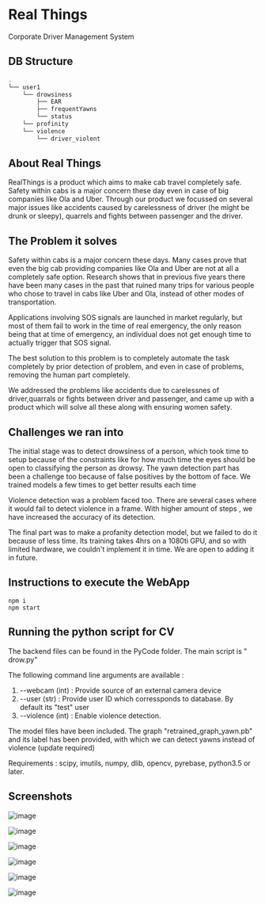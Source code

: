 # Real Things

Corporate Driver Management System

## DB Structure

```sh
.
└── user1
    └── drowsiness
        ├── EAR
        ├── frequentYawns
        └── status
    └── profinity
    └── violence
        └── driver_violent
```

## About Real Things

RealThings is a product which aims to make cab travel completely safe. Safety within cabs is a major concern these day even in case of big companies like Ola and Uber.
Through our product we focussed on several major issues like accidents caused by carelessness of driver (he might be drunk or sleepy), quarrels and fights between passenger and the driver. 

## The Problem it solves

Safety within cabs is a major concern these days. Many cases prove that even the big cab providing companies like Ola and Uber are not at all a completely safe option. Research shows that in previous five years there have been many cases in the past that ruined many trips for various people who chose to travel in cabs like Uber and Ola, instead of other modes of transportation.

Applications involving SOS signals are launched in market regularly, but most of them fail to work in the time of real emergency, the only reason being that at time of emergency, an individual does not get enough time to actually trigger that SOS signal. 

The best solution to this problem is to completely automate the task completely by prior detection of problem, and even in case of problems, removing the human part completely. 

We addressed the problems like accidents due to carelessnes of driver,quarrals or fights between driver and passenger, and came up with a product which will solve all these along with ensuring women safety.

## Challenges we ran into

The initial stage was to detect drowsiness of a person, which took time to setup because of the constraints like for how much time the eyes should be open to classifying the person as drowsy. The yawn detection part has been a challenge too because of false positives by the bottom of face. We trained models a few times to get better results each time

Violence detection was a problem faced too. There are several cases where it would fail to detect violence in a frame. With  higher amount of steps , we have increased the accuracy of its detection.

The final part was to make a profanity detection model, but we failed to do it because of less time. Its training takes 4hrs on a 1080ti GPU, and so with limited hardware, we couldn't implement it in time. We are open to adding it in future.

## Instructions to execute the WebApp

```
npm i
npm start
```
## Running the python script for CV

The backend files can be found in the PyCode folder. The main script is "
drow.py"

The following command line arguments are available :
1. --webcam (int) : Provide source of an external camera device
2. --user (str) : Provide user ID which corressponds to database. By default its "test" user
3. --violence (int) : Enable violence detection. 

The model files have been included. The graph "retrained_graph_yawn.pb" and its label has been provided, with which we can detect yawns instead of violence (update required)

Requirements : scipy, imutils, numpy, dlib, opencv, pyrebase, python3.5 or later.

## Screenshots

![image](https://user-images.githubusercontent.com/26179770/47061422-053be380-d1ef-11e8-892c-bf3760fc5f0e.png)

![image](https://user-images.githubusercontent.com/26179770/47061599-ca867b00-d1ef-11e8-81d3-2537dc7c5d69.png)

![image](https://user-images.githubusercontent.com/26179770/47061620-e853e000-d1ef-11e8-873a-d0ffb99f1c2b.png)

![image](https://user-images.githubusercontent.com/26179770/47061651-12a59d80-d1f0-11e8-8a3a-ba24df53d64b.png)

![image](https://user-images.githubusercontent.com/26179770/47061694-42ed3c00-d1f0-11e8-9029-09d496efe66f.png)

![image](https://user-images.githubusercontent.com/26179770/47061771-9495c680-d1f0-11e8-94de-ce3d841efe98.png)

